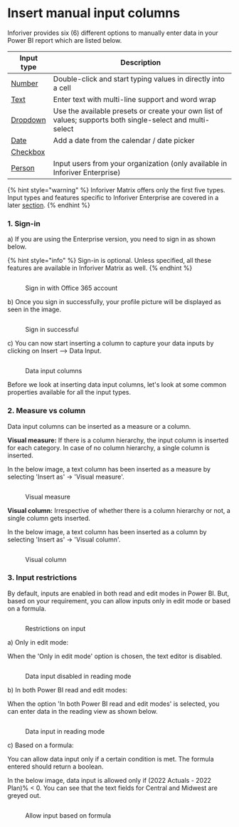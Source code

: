 # Insert manual input columns

Inforiver provides six (6) different options to manually enter data in your Power BI report which are listed below.

| Input type                                                  | Description                                                                                               |
| ----------------------------------------------------------- | --------------------------------------------------------------------------------------------------------- |
| [Number](insert-manual-input-columns.md)                    | Double-click and start typing values in directly into a cell                                              |
| [Text](../formula-syntax/text-formatting-functions/text.md) | Enter text with multi-line support and word wrap                                                          |
| [Dropdown](dropdown.md)                                     | Use the available presets or create your own list of values; supports both single-select and multi-select |
| [Date](text-checkbox-and-date.md)                           | Add a date from the calendar / date picker                                                                |
| [Checkbox](text-checkbox-and-date.md)                       |                                                                                                           |
| [Person](enterprise-features.md)                            | Input users from your organization (only available in Inforiver Enterprise)                               |

{% hint style="warning" %}
Inforiver Matrix offers only the first five types. Input types and features specific to Inforiver Enterprise are covered in a later [section](enterprise-features.md).&#x20;
{% endhint %}

### 1. Sign-in

a) If you are using the Enterprise version, you need to sign in as shown below.

{% hint style="info" %}
Sign-in is optional. Unless specified, all these features are available in Inforiver Matrix as well.
{% endhint %}

<figure><img src="../../../.gitbook/assets/4.4.0 Login.png" alt=""><figcaption><p>Sign in with Office 365 account</p></figcaption></figure>

b) Once you sign in successfully, your profile picture will be displayed as seen in the image.

<figure><img src="../../../.gitbook/assets/4.4.1 Login.png" alt=""><figcaption><p>Sign in successful</p></figcaption></figure>

c) You can now start inserting a column to capture your data inputs by clicking on Insert --> Data Input.&#x20;

<figure><img src="../../../.gitbook/assets/4.4.1 Data input.png" alt=""><figcaption><p>Data input columns</p></figcaption></figure>

Before we look at inserting data input columns, let's look at some common properties available for all the input types.

### 2. Measure vs column

Data input columns can be inserted as a measure or a column.&#x20;

**Visual measure:** If there is a column hierarchy, the input column is inserted for each category. In case of no column hierarchy, a single column is inserted.&#x20;

In the below image, a text column has been inserted as a measure by selecting 'Insert as' -> 'Visual measure'.

<figure><img src="../../../.gitbook/assets/4.4.10 Insert as.png" alt=""><figcaption><p>Visual measure</p></figcaption></figure>

**Visual column:** Irrespective of whether there is a column hierarchy or not, a single column gets inserted.

In the below image, a text column has been inserted as a column by selecting 'Insert as' -> 'Visual column'.

<figure><img src="../../../.gitbook/assets/4.4.11 Insert as.png" alt=""><figcaption><p>Visual column</p></figcaption></figure>

### 3. Input restrictions

By default, inputs are enabled in both read and edit modes in Power BI. But, based on your requirement, you can allow inputs only in edit mode or based on a formula.

<figure><img src="../../../.gitbook/assets/4.4.12 allow input.png" alt=""><figcaption><p>Restrictions on input</p></figcaption></figure>

a) Only in edit mode:

When the 'Only in edit mode' option is chosen, the text editor is disabled.

<figure><img src="../../../.gitbook/assets/4.4.15 only edit mode.png" alt=""><figcaption><p>Data input disabled in reading mode</p></figcaption></figure>

b) In both Power BI read and edit modes:

When the option 'In both Power BI read and edit modes' is selected, you can enter data in the reading view as shown below.

<figure><img src="../../../.gitbook/assets/4.4.16 read and edit modes.png" alt=""><figcaption><p>Data input in reading mode</p></figcaption></figure>

c) Based on a formula:

You can allow data input only if a certain condition is met. The formula entered should return a boolean.

In the below image, data input is allowed only if (2022 Actuals - 2022 Plan)% < 0. You can see that the text fields for Central and Midwest are greyed out.

<figure><img src="../../../.gitbook/assets/4.4.14(2) formula.png" alt=""><figcaption><p>Allow input based on formula</p></figcaption></figure>
